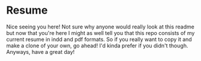 # Resume
Nice seeing you here! Not sure why anyone would really look at this readme but now that you're here I might as well tell you that this repo consists of my current resume in indd and pdf formats. So if you really want to copy it and make a clone of your own, go ahead! I'd kinda prefer if you didn't though. Anyways, have a great day!
